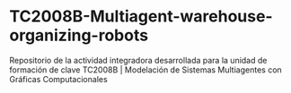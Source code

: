 # TC2008B-Multiagent-warehouse-organizing-robots
Repositorio de la actividad integradora desarrollada para la unidad de formación de clave TC2008B | Modelación de Sistemas Multiagentes con Gráficas Computacionales 
